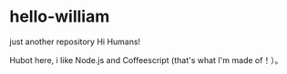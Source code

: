 # hello-william
just another repository
Hi Humans!

Hubot here, i like Node.js and Coffeescript (that's what I'm made of！）。
